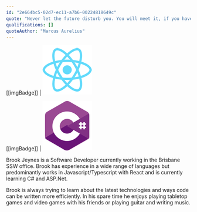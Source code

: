 ```yaml
---
id: "2e664bc5-02d7-ec11-a7b6-00224818649c"
quote: "Never let the future disturb you. You will meet it, if you have to, with the same weapons of reason which today arm you against the present."
qualifications: []
quoteAuthor: "Marcus Aurelius"
---
```


[[imgBadge]]
| ![React](../badges/Developer-react.png)

[[imgBadge]]
| ![C#](../badges/Developer-c-sharp.png)

Brook Jeynes is a Software Developer currently working in the Brisbane SSW office. Brook has experience in a wide range of languages but predominantly works in Javascript/Typescript with React and is currently learning C# and ASP.Net.

Brook is always trying to learn about the latest technologies and ways code can be written more efficiently. In his spare time he enjoys playing tabletop games and video games with his friends or playing guitar and writing music.
